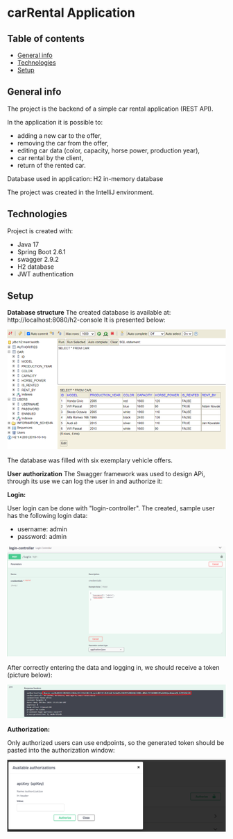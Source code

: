 # carRental Application


## Table of contents
* [General info](#general-info)
* [Technologies](#technologies)
* [Setup](#setup)

## General info
The project is the backend of a simple car rental application (REST API).

In the application it is possible to:
- adding a new car to the offer,
- removing the car from the offer,
- editing car data (color, capacity, horse power, production year),
- car rental by the client,
- return of the rented car.

Database used in application:
H2 in-memory database

The project was created in the IntelliJ environment.
	
## Technologies
Project is created with:
* Java 17
* Spring Boot 2.6.1
* swagger 2.9.2
* H2 database
* JWT authentication

## Setup

**Database structure**
The created database is available at: http://localhost:8080/h2-console
It is presented below:

![database_structure](./img/database.png)

The database was filled with six exemplary vehicle offers.

**User authorization**
The Swagger framework was used to design APi, through its use we can log the user in and authorize it:

**Login:**

User login can be done with "login-controller". The created, sample user has the following login data:
* username: admin
* password: admin

![login](./img/login.png)

After correctly entering the data and logging in, we should receive a token (picture below):

![token](./img/token.png)

**Authorization:**

Only authorized users can use endpoints, so the generated token should be pasted into the authorization window:

![token](./img/authorization.png)






